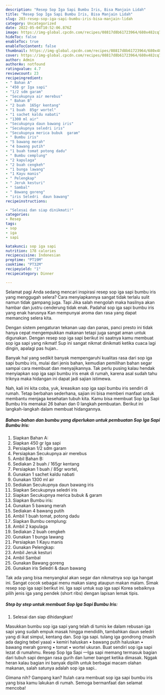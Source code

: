 ```yaml
---
description: "Resep Sop Iga Sapi Bumbu Iris, Bisa Manjain Lidah"
title: "Resep Sop Iga Sapi Bumbu Iris, Bisa Manjain Lidah"
slug: 203-resep-sop-iga-sapi-bumbu-iris-bisa-manjain-lidah
category: Uncategorized
date: 2022-05-04T10:52:06.876Z
image: https://img-global.cpcdn.com/recipes/08817d8b61723964/680x482cq70/sop-iga-sapi-bumbu-iris-foto-resep-utama.jpg
hideToc: false
enableToc: true
enableTocContent: false
thumbnail: https://img-global.cpcdn.com/recipes/08817d8b61723964/680x482cq70/sop-iga-sapi-bumbu-iris-foto-resep-utama.jpg
cover: https://img-global.cpcdn.com/recipes/08817d8b61723964/680x482cq70/sop-iga-sapi-bumbu-iris-foto-resep-utama.jpg
author: Admin
authorAv: notfound
ratingvalue: 4.7
reviewcount: 23
recipeingredient:
- " Bahan A"
- "450 gr Iga sapi"
- "1/2 sdm garam"
- "Secukupnya air merebus"
- " Bahan B"
- "2 buah  165gr kentang"
- "1 buah  85gr wortel"
- "1 sachet kaldu nabati"
- "1300 ml air"
- "Secukupnya daun bawang iris"
- "Secukupnya seledri iris"
- "Secukupnya merica bubuk  garam"
- " Bumbu iris"
- "5 bawang merah"
- "4 bawang putih"
- "1 buah tomat potong dadu"
- " Bumbu cemplung"
- "2 kapulaga"
- "2 buah cengkeh"
- "1 bunga lawang"
- "1 Kayu manis"
- " Pelengkap"
- " Jeruk kesturi"
- " Sambal"
- " Bawang goreng"
- "iris Seledri  daun bawang"
recipeinstructions:

- "Selesai dan siap dinikmati!"
categories:
- Resep
tags:
- sop
- iga
- sapi

katakunci: sop iga sapi 
nutrition: 178 calories
recipecuisine: Indonesian
preptime: "PT19M"
cooktime: "PT32M"
recipeyield: "1"
recipecategory: Dinner

---
```



Selamat pagi Anda sedang mencari inspirasi resep sop iga sapi bumbu iris yang menggugah selera? Cara menyiapkannya sangat tidak terlalu sulit namun tidak gampang juga. Tapi Jika salah mengolah maka hasilnya akan hambar dan justru cenderung tidak enak. Padahal sop iga sapi bumbu iris yang enak harusnya Kan mempunyai aroma dan rasa yang dapat memancing selera kita.


Dengan sistem pengaturan tekanan uap dan panas, panci presto ini tidak hanya cepat mengempukkan makanan tetapi juga sangat aman untuk digunakan. Dengan resep sop iga sapi berikut ini saatnya kamu membuat sop iga sapi yang nikmat! Sup ini sangat nikmat dinikmati ketika cuaca lagi dingin, apalagi pas hujan..

Banyak hal yang sedikit banyak mempengaruhi kualitas rasa dari sop iga sapi bumbu iris, mulai dari jenis bahan, kemudian pemilihan bahan segar sampai cara membuat dan menyajikannya. Tak perlu pusing kalau hendak menyiapkan sop iga sapi bumbu iris enak di rumah, karena asal sudah tahu triknya maka hidangan ini dapat jadi sajian istimewa.


Nah, kali ini kita coba, yuk, kreasikan sop iga sapi bumbu iris sendiri di rumah. Tetap berbahan sederhana, sajian ini bisa memberi manfaat untuk membantu menjaga kesehatan tubuh kita. Kamu bisa membuat Sop Iga Sapi Bumbu Iris memakai 26 bahan dan 0 langkah pembuatan. Berikut ini langkah-langkah dalam membuat hidangannya.

<!--inarticleads1-->

##### Bahan-bahan dan bumbu yang diperlukan untuk pembuatan Sop Iga Sapi Bumbu Iris:

1. Siapkan  Bahan A:
1. Siapkan 450 gr Iga sapi
1. Persiapkan 1/2 sdm garam
1. Persiapkan Secukupnya air merebus
1. Ambil  Bahan B:
1. Sediakan 2 buah / 165gr kentang
1. Persiapkan 1 buah / 85gr wortel,
1. Gunakan 1 sachet kaldu nabati
1. Gunakan 1300 ml air
1. Sediakan Secukupnya daun bawang iris
1. Siapkan Secukupnya seledri iris
1. Siapkan Secukupnya merica bubuk &amp; garam
1. Siapkan  Bumbu iris:
1. Gunakan 5 bawang merah
1. Sediakan 4 bawang putih
1. Ambil 1 buah tomat, potong dadu
1. Siapkan  Bumbu cemplung:
1. Ambil 2 kapulaga
1. Sediakan 2 buah cengkeh
1. Gunakan 1 bunga lawang
1. Persiapkan 1 Kayu manis
1. Gunakan  Pelengkap:
1. Ambil  Jeruk kesturi
1. Ambil  Sambal
1. Gunakan  Bawang goreng
1. Gunakan iris Seledri &amp; daun bawang


Tak ada yang bisa menyangkal akan segar dan nikmatnya sop iga hangat ini. Sangat cocok sebagai menu makan siang ataupun makan malam. Simak resep sop iga sapi berikut ini. Iga sapi untuk sup iga sapi Korea sebaiknya pilih jenis iga yang pendek (short ribs) dengan lapisan lemak tipis. 

<!--inarticleads2-->

##### Step by step untuk membuat Sop Iga Sapi Bumbu Iris:


1. Selesai dan siap dihidangkan!

Masukkan bumbu sop iga sapi yang telah di tumis ke dalam rebusan iga sapi yang sudah empuk masak hingga mendidih, tambahkan daun seledri yang di ikat simpul, kentang dan. Sop iga sapi. tulang iga gondrong (masih ada daging tebel yaaa) • kemiri haluskan • bawang putih haluskan • bawang merah goreng • tomat • wortel ukuran. Buat sendiri sop iga sapi lezat di rumahmu. Resep Sop Iga Sapi —Iga sapi memang termasuk bagian dari tubuh sapi dengan rasa gurih dan lumer banget ketika dimasak. Nggak heran kalau bagian ini banyak dipilih untuk berbagai macam olahan makanan, salah satunya adalah sop iga sapi.. 

Gimana nih? Gampang kan? Itulah cara membuat sop iga sapi bumbu iris yang bisa kamu lakukan di rumah. Semoga bermanfaat dan selamat mencoba!
